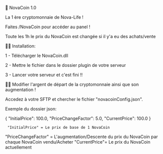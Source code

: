 📗 NovaCoin 1.0

La 1 ère cryptomonnaie de Nova-Life !

Faites /NovaCoin pour accéder au panel !

Toute les 1h le prix du NovaCoin est changée si il y'a eu des achats/vente

👨‍💻 Installation:

1 - Télécharger le NovaCoin.dll

2 - Mettre le fichier dans le dossier plugin de votre serveur

3 - Lancer votre serveur et c'est fini !!

👨‍🏫 Modifier l'argent de départ de la cryptomonnaie ainsi que son augmentation !

Accedez à votre SFTP et chercher le fichier "novacoinConfig.json".

Exemple du dossier json:

{
    "InitialPrice": 100.0,
    "PriceChangeFactor": 5.0,
    "CurrentPrice": 100.0
}

     "InitialPrice" = Le prix de base de 1 NovaCoin
"PriceChangeFactor" = L'augmentation/Descente du prix du NovaCoin par chaque NovaCoin vendu/Acheter
      "CurrentPrice"= Le prix du NovaCoin actuellement 

